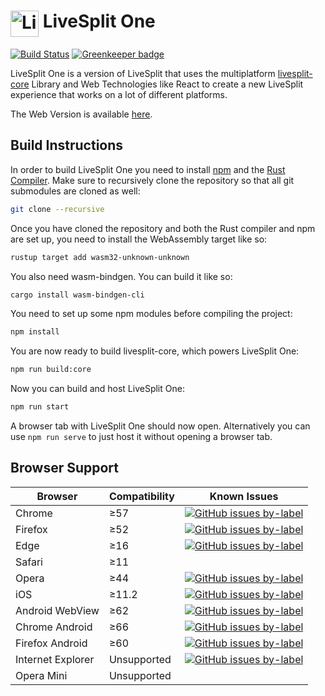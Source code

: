 # <img src="https://raw.githubusercontent.com/LiveSplit/LiveSplit/master/LiveSplit/Resources/Icon.png" alt="LiveSplit" height="42" width="45" align="top"/> LiveSplit One

[![Build Status](https://travis-ci.org/LiveSplit/LiveSplitOne.svg?branch=master)](https://travis-ci.org/LiveSplit/LiveSplitOne) [![Greenkeeper badge](https://badges.greenkeeper.io/LiveSplit/LiveSplitOne.svg)](https://greenkeeper.io/)

LiveSplit One is a version of LiveSplit that uses the multiplatform
[livesplit-core](https://github.com/LiveSplit/livesplit-core) Library and Web
Technologies like React to create a new LiveSplit experience that
works on a lot of different platforms.

The Web Version is available [here](https://one.livesplit.org/).

## Build Instructions

In order to build LiveSplit One you need to install
[npm](https://www.npmjs.com/get-npm) and the [Rust
Compiler](https://www.rust-lang.org/). Make sure to recursively clone the
repository so that all git submodules are cloned as well:

```bash
git clone --recursive
```

Once you have cloned the repository and both the Rust compiler and npm are set
up, you need to install the WebAssembly target like so:

```bash
rustup target add wasm32-unknown-unknown
```

You also need wasm-bindgen. You can build it like so:

```bash
cargo install wasm-bindgen-cli
```

You need to set up some npm modules before compiling the project:

```bash
npm install
```

You are now ready to build livesplit-core, which powers LiveSplit One:

```bash
npm run build:core
```

Now you can build and host LiveSplit One:

```bash
npm run start
```

A browser tab with LiveSplit One should now open. Alternatively you can use `npm
run serve` to just host it without opening a browser tab.

## Browser Support

| Browser           | Compatibility | Known Issues                                                                                                                                                                                                            |
| ----------------- | ------------- | ----------------------------------------------------------------------------------------------------------------------------------------------------------------------------------------------------------------------- |
| Chrome            | ≥57           | [![GitHub issues by-label](https://img.shields.io/github/issues/LiveSplit/LiveSplitOne/Google%20Chrome.svg)](https://github.com/LiveSplit/LiveSplitOne/issues?q=is%3Aissue+is%3Aopen+label%3A"Google%20Chrome")         |
| Firefox           | ≥52           | [![GitHub issues by-label](https://img.shields.io/github/issues/LiveSplit/LiveSplitOne/Firefox.svg)](https://github.com/LiveSplit/LiveSplitOne/issues?q=is%3Aissue+is%3Aopen+label%3AFirefox)                           |
| Edge              | ≥16           | [![GitHub issues by-label](https://img.shields.io/github/issues/LiveSplit/LiveSplitOne/Microsoft%20Edge.svg)](https://github.com/LiveSplit/LiveSplitOne/issues?q=is%3Aissue+is%3Aopen+label%3A"Microsoft%20Edge")       |
| Safari            | ≥11           |                                                                                                                                                                                                                         |
| Opera             | ≥44           | [![GitHub issues by-label](https://img.shields.io/github/issues/LiveSplit/LiveSplitOne/Google%20Chrome.svg)](https://github.com/LiveSplit/LiveSplitOne/issues?q=is%3Aissue+is%3Aopen+label%3A"Google%20Chrome")         |
| iOS               | ≥11.2         | [![GitHub issues by-label](https://img.shields.io/github/issues/LiveSplit/LiveSplitOne/iOS.svg)](https://github.com/LiveSplit/LiveSplitOne/issues?q=is%3Aissue+is%3Aopen+label%3AiOS)                                   |
| Android WebView   | ≥62           | [![GitHub issues by-label](https://img.shields.io/github/issues/LiveSplit/LiveSplitOne/Android.svg)](https://github.com/LiveSplit/LiveSplitOne/issues?q=is%3Aissue+is%3Aopen+label%3AAndroid)                           |
| Chrome Android    | ≥66           | [![GitHub issues by-label](https://img.shields.io/github/issues/LiveSplit/LiveSplitOne/Android.svg)](https://github.com/LiveSplit/LiveSplitOne/issues?q=is%3Aissue+is%3Aopen+label%3AAndroid)                           |
| Firefox Android   | ≥60           | [![GitHub issues by-label](https://img.shields.io/github/issues/LiveSplit/LiveSplitOne/Android.svg)](https://github.com/LiveSplit/LiveSplitOne/issues?q=is%3Aissue+is%3Aopen+label%3AAndroid)                           |
| Internet Explorer | Unsupported   | [![GitHub issues by-label](https://img.shields.io/github/issues/LiveSplit/LiveSplitOne/Internet%20Explorer.svg)](https://github.com/LiveSplit/LiveSplitOne/issues?q=is%3Aissue+is%3Aopen+label%3A"Internet%20Explorer") |
| Opera Mini        | Unsupported   |                                                                                                                                                                                                                         |
